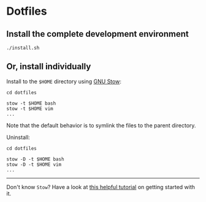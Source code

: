 # Dotfiles

## Install the complete development environment

    ./install.sh

## Or, install individually

Install to the `$HOME` directory using [GNU Stow]:

    cd dotfiles

    stow -t $HOME bash
    stow -t $HOME vim
    ...

Note that the default behavior is to symlink the files to the parent directory.

Uninstall:

    cd dotfiles

    stow -D -t $HOME bash
    stow -D -t $HOME vim
    ...

---

Don't know `Stow`?  Have a look at [this helpful tutorial] on getting started with it.

[GNU Stow]: https://www.gnu.org/software/stow/stow.html
[this helpful tutorial]: https://taihen.org/managing-dotfiles-with-gnu-stow/

